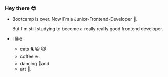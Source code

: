 ### Hey there :sunglasses:

- Bootcamp is over. Now I´m a Junior-Frontend-Developer :muscle:.

  But I´m still studying to become a really really good frontend developer.

- I like
    - cats :cat2: :smiley_cat: :smirk_cat:
    - coffee :coffee:.
    - dancing :dancer:and
    - art :art:.

<!--
**katja-roehlig/katja-roehlig** is a ✨ _special_ ✨ repository because its `README.md` (this file) appears on your GitHub profile.

Here are some ideas to get you started:

- 🔭 I’m currently working on ...
- 🌱 I’m currently learning ...
- 👯 I’m looking to collaborate on ...
- 🤔 I’m looking for help with ...
- 💬 Ask me about ...
- 📫 How to reach me: ...
- 😄 Pronouns: ...
- ⚡ Fun fact: ...
-->
